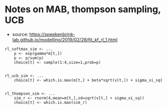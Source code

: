 # Notes on MAB, thompson sampling, UCB

- source: https://speekenbrink-lab.github.io/modelling/2019/02/28/fit_kf_rl_1.html

```
rl_softmax_sim <- ...
    p <- exp(gamma*m[t,])
    p <- p/sum(p)
    choice[t] <- sample(1:4,size=1,prob=p)


rl_ucb_sim <- ...
    choice[t] <- which.is.max(m[t,] + beta*sqrt(v[t,]) + sigma_xi_sq)


rl_thompson_sim <- ...
    sim_r <- rnorm(4,mean=m[t,],sd=sqrt(v[t,] + sigma_xi_sq))
    choice[t] <- which.is.max(sim_r)
```
